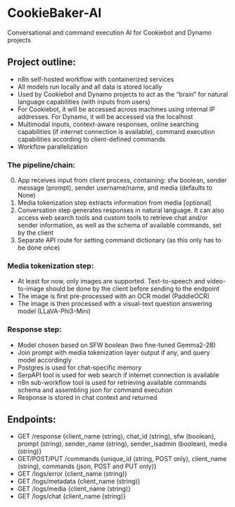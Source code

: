 # CookieBaker-AI

Conversational and command execution AI for Cookiebot and Dynamo projects

## Project outline:

- n8n self-hosted workflow with containerized services
- All models run locally and all data is stored locally
- Used by Cookiebot and Dynamo projects to act as the “brain” for natural language capabilities (with inputs from users)
- For Cookiebot, it will be accessed across machines using internal IP addresses. For Dynamo, it will be accessed via the localhost
- Multimodal inputs, context-aware responses, online searching capabilities (if internet connection is available), command execution capabilities according to client-defined commands
- Workflow parallelization

### The pipeline/chain:

0) App receives input from client process, containing: sfw boolean, sender message (prompt), sender username/name, and media (defaults to None)
1) Media tokenization step extracts information from media [optional]
2) Conversation step generates responses in natural language. It can also access web search tools and custom tools to retrieve chat and/or sender information, as well as the schema of available commands, set by the client
3) Separate API route for setting command dictionary (as this only has to be done once)

### Media tokenization step:

- At least for now, only images are supported. Text-to-speech and video-to-image should be done by the client before sending to the endpoint
- The image is first pre-processed with an OCR model (PaddleOCR)
- The image is then processed with a visual-text question answering model (LLaVA-Phi3-Mini)

### Response step:

- Model chosen based on SFW boolean (two fine-tuned Gemma2-2B)
- Join prompt with media tokenization layer output if any, and query model accordingly
- Postgres is used for chat-specific memory
- SerpAPI tool is used for web search if internet connection is available
- n8n sub-workflow tool is used for retrieving available commands schema and assembling json for command execution
- Response is stored in chat context and returned

## Endpoints:

- GET /response {client_name (string), chat_id (string), sfw (boolean), prompt (string), sender_name (string), sender_isadmin (boolean), media (string)}
- GET/POST/PUT /commands {unique_id (string, POST only), client_name (string), commands (json, POST and PUT only)}
- GET /logs/error {client_name (string)}
- GET /logs/metadata {client_name (string)}
- GET /logs/media {client_name (string)}
- GET /logs/chat {client_name (string)}
